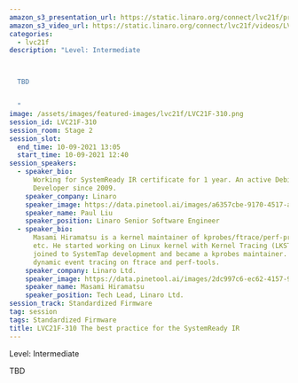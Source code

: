 ```yaml
---
amazon_s3_presentation_url: https://static.linaro.org/connect/lvc21f/presentations/LVC21F-310.pdf
amazon_s3_video_url: https://static.linaro.org/connect/lvc21f/videos/LVC21F-310.mp4
categories:
  - lvc21f
description: "Level: Intermediate



  TBD


  "
image: /assets/images/featured-images/lvc21f/LVC21F-310.png
session_id: LVC21F-310
session_room: Stage 2
session_slot:
  end_time: 10-09-2021 13:05
  start_time: 10-09-2021 12:40
session_speakers:
  - speaker_bio:
      Working for SystemReady IR certificate for 1 year. An active Debian
      Developer since 2009.
    speaker_company: Linaro
    speaker_image: https://data.pinetool.ai/images/a6357cbe-9170-4517-a726-f5175b2410e9.jpeg
    speaker_name: Paul Liu
    speaker_position: Linaro Senior Software Engineer
  - speaker_bio:
      Masami Hiramatsu is a kernel maintainer of kprobes/ftrace/perf-probe
      etc. He started working on Linux kernel with Kernel Tracing (LKST) at 2002, and
      joined to SystemTap development and became a kprobes maintainer. Now he is maintaining
      dynamic event tracing on ftrace and perf-tools.
    speaker_company: Linaro Ltd.
    speaker_image: https://data.pinetool.ai/images/2dc997c6-ec62-4157-9070-41f37deec209.jpeg
    speaker_name: Masami Hiramatsu
    speaker_position: Tech Lead, Linaro Ltd.
session_track: Standardized Firmware
tag: session
tags: Standardized Firmware
title: LVC21F-310 The best practice for the SystemReady IR
---
```


Level: Intermediate

TBD
